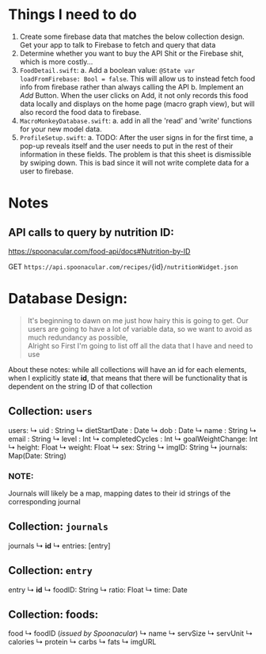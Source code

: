 #  Things I need to do
1. Create some firebase data that matches the below collection design. Get your app to talk to Firebase to fetch and query that data
2. Determine whether you want to buy the API Shit or the Firebase shit, which is more costly...
3. `FoodDetail.swift`:
    a. Add a boolean value: `@State var loadFromFirebase: Bool = false`. This will allow us to instead fetch food info from firebase rather than always calling the API
    b. Implement an *Add* Button. When the user clicks on Add, it not only records this food data locally and displays on the home page (macro graph view), but will also record the food data to firebase.
4. `MacroMonkeyDatabase.swift`:
    a. add in all the 'read' and 'write' functions for your new model data.
5. `ProfileSetup.swift`:
    a. TODO: After the user signs in for the first time, a pop-up reveals itself and the user needs to put in the rest of their information in these fields. The problem is that this sheet is dismissible by swiping down. This is bad since it will not write complete data for a user to firebase.  



# Notes
## API calls to query by nutrition ID: 
https://spoonacular.com/food-api/docs#Nutrition-by-ID 

GET `https://api.spoonacular.com/recipes/`{id}`/nutritionWidget.json`




# Database Design: 
> It's beginning to dawn on me just how hairy this is going to get. Our users are going to have a lot of variable data, so we want to avoid as much redundancy as possible,  
Alright so First I'm going to list off all the data that I have and need to use

About these notes: while all collections will have an id for each elements, when I explicitly state **id**, that means that there will be functionality that is dependent on the string ID of that collection


## Collection: `users`
users:
    ↳ uid : String
    ↳ dietStartDate : Date
    ↳ dob : Date
    ↳ name : String
    ↳ email : String
    ↳ level : Int
    ↳ completedCycles : Int
    ↳ goalWeightChange: Int
    ↳ height: Float
    ↳ weight: Float
    ↳ sex: String
    ↳ imgID: String
    ↳ journals: Map(Date: String)

### NOTE:
Journals will likely be a map, mapping dates to their id strings of the corresponding journal


## Collection: `journals`
journals
    ↳ **id**
    ↳ entries: [entry]


## Collection: `entry`
entry
    ↳ **id**
    ↳ foodID: String
    ↳ ratio: Float
    ↳ time: Date


## Collection: foods:
food
    ↳ foodID (*issued by Spoonacular*)
    ↳ name
    ↳ servSize
    ↳ servUnit
    ↳ calories
    ↳ protein
    ↳ carbs
    ↳ fats
    ↳ imgURL
